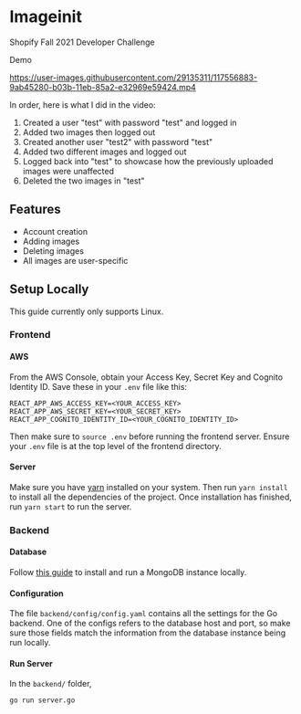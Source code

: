 # Imageinit
Shopify Fall 2021 Developer Challenge

Demo

https://user-images.githubusercontent.com/29135311/117556883-9ab45280-b03b-11eb-85a2-e32969e59424.mp4

In order, here is what I did in the video:
1. Created a user "test" with password "test" and logged in
2. Added two images then logged out
3. Created another user "test2" with password "test"
4. Added two different images and logged out
5. Logged back into "test" to showcase how the previously uploaded images were unaffected
6. Deleted the two images in "test"

## Features
- Account creation
- Adding images
- Deleting images
- All images are user-specific
## Setup Locally
This guide currently only supports Linux.
### Frontend
#### AWS
From the AWS Console, obtain your Access Key, Secret Key and Cognito Identity ID. Save these in your `.env` file like this:
```
REACT_APP_AWS_ACCESS_KEY=<YOUR_ACCESS_KEY>
REACT_APP_AWS_SECRET_KEY=<YOUR_SECRET_KEY>
REACT_APP_COGNITO_IDENTITY_ID=<YOUR_COGNITO_IDENTITY_ID>
```
Then make sure to `source .env` before running the frontend server. Ensure your `.env` file is at the top level of the frontend directory.
#### Server
Make sure you have [yarn](https://yarnpkg.com/getting-started/install) installed on your system. Then run `yarn install` to install all the dependencies of the project.
Once installation has finished, run `yarn start` to run the server.
### Backend
#### Database
Follow [this guide](https://docs.microsoft.com/en-us/windows/wsl/tutorials/wsl-database#install-mongodb) to install and run a MongoDB instance locally.
#### Configuration
The file `backend/config/config.yaml` contains all the settings for the Go backend. One of the configs refers to the database host and port, so make sure those fields match the information from the database instance being run locally.
#### Run Server
In the `backend/` folder,
```
go run server.go
```

